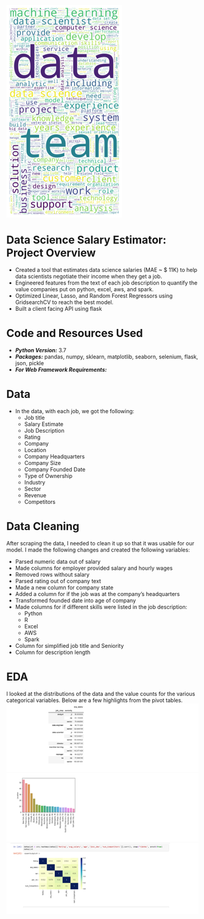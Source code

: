 ![](https://github.com/PrachiPatel15/SalaryPrediction/blob/main/wordcloud.png)

# Data Science Salary Estimator: Project Overview
- Created a tool that estimates data science salaries (MAE ~ $ 11K) to help data scientists negotiate their income when they get a job.
- Engineered features from the text of each job description to quantify the value companies put on python, excel, aws, and spark.
- Optimized Linear, Lasso, and Random Forest Regressors using GridsearchCV to reach the best model.
- Built a client facing API using flask

# Code and Resources Used
- ***Python Version:*** 3.7
- ***Packages:*** pandas, numpy, sklearn, matplotlib, seaborn, selenium, flask, json, pickle
- ***For Web Framework Requirements:***

# Data
- In the data, with each job, we got the following:
  - Job title
  - Salary Estimate
  - Job Description
  - Rating
  - Company
  - Location
  - Company Headquarters
  - Company Size
  - Company Founded Date
  - Type of Ownership
  - Industry
  - Sector
  - Revenue
  - Competitors

# Data Cleaning
After scraping the data, I needed to clean it up so that it was usable for our model. I made the following changes and created the following variables:
- Parsed numeric data out of salary
- Made columns for employer provided salary and hourly wages
- Removed rows without salary
- Parsed rating out of company text
- Made a new column for company state
- Added a column for if the job was at the company’s headquarters
- Transformed founded date into age of company
- Made columns for if different skills were listed in the job description:
  - Python
  - R
  - Excel
  - AWS
  - Spark
- Column for simplified job title and Seniority
- Column for description length

# EDA
I looked at the distributions of the data and the value counts for the various categorical variables. Below are a few highlights from the pivot tables.
![](https://github.com/PrachiPatel15/SalaryPrediction/blob/main/salary_by_job_title.png)![](https://github.com/PrachiPatel15/SalaryPrediction/blob/main/location_wise_jobs.png) ![](https://github.com/PrachiPatel15/SalaryPrediction/blob/main/correlation_visual.png)
